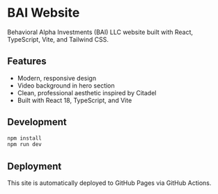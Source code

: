 # BAI Website

Behavioral Alpha Investments (BAI) LLC website built with React, TypeScript, Vite, and Tailwind CSS.

## Features

- Modern, responsive design
- Video background in hero section
- Clean, professional aesthetic inspired by Citadel
- Built with React 18, TypeScript, and Vite

## Development

```bash
npm install
npm run dev
```

## Deployment

This site is automatically deployed to GitHub Pages via GitHub Actions.
